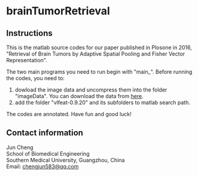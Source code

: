 # brainTumorRetrieval
Instructions
---
This is the matlab source codes for our paper published in Plosone in 2016, "Retrieval of Brain Tumors by Adaptive Spatial Pooling and Fisher Vector Representation".

The two main programs you need to run begin with "main_". Before running the codes, you need to:
1. dowload the image data and uncompress them into the folder "imageData". You can download the data from [here](https://figshare.com/articles/brain_tumor_dataset/1512427).
2. add the folder "vlfeat-0.9.20" and its subfolders to matlab search path.

The codes are annotated. Have fun and good luck!

Contact information  
---
Jun Cheng  
School of Biomedical Engineering  
Southern Medical University, Guangzhou, China  
Email: chengjun583@qq.com

